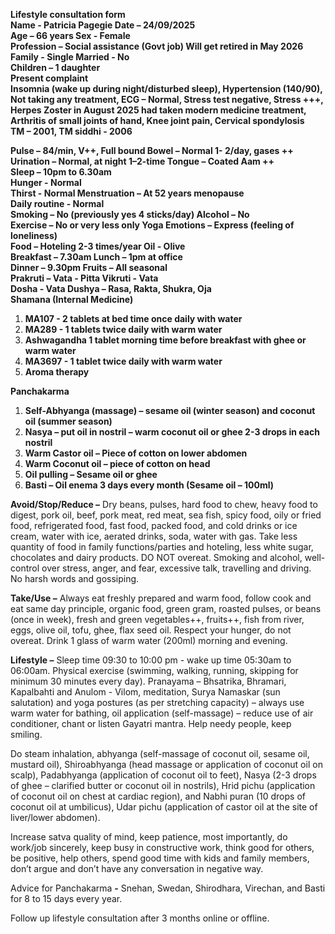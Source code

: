 **Lifestyle consultation form**  
**Name	\- Patricia Pagegie				Date – 24/09/2025**  
**Age – 66 years						Sex \- Female**  
**Profession – Social assistance (Govt job) Will get retired in May 2026**  
**Family	 \- Single						Married \- No**  
**Children – 1 daughter**   
**Present complaint**  
**Insomnia (wake up during night/disturbed sleep), Hypertension (140/90), Not taking any treatment, ECG – Normal, Stress test negative, Stress \+++, Herpes Zoster in August 2025 had taken modern medicine treatment, Arthritis of small joints of hand, Knee joint pain, Cervical spondylosis**  
**TM – 2001, TM siddhi \- 2006**

**Pulse – 84/min, V++, Full bound			Bowel – Normal 1- 2/day, gases \++**  
**Urination – Normal, at night 1–2-time		Tongue – Coated Aam \++**  
**Sleep – 10pm to 6.30am**   
**Hunger \- Normal**  
**Thirst \- Normal					Menstruation – At 52 years menopause**  
**Daily routine \- Normal**  
**Smoking – No (previously yes 4 sticks/day)	Alcohol – No**   
**Exercise – No or very less only Yoga		Emotions – Express (feeling of loneliness)**  
**Food – Hoteling 2-3 times/year			Oil \- Olive**  
**Breakfast – 7.30am					Lunch – 1pm at office**   
**Dinner – 9.30pm					Fruits – All seasonal**  
**Prakruti – Vata \- Pitta				Vikruti \- Vata**  
**Dosha	\- Vata						Dushya – Rasa, Rakta, Shukra, Oja**  
**Shamana (Internal Medicine)**

1. **MA107 \- 2 tablets at bed time once daily with water**  
2. **MA289 \- 1 tablets twice daily with warm water**  
3. **Ashwagandha 1 tablet morning time before breakfast with ghee or warm water**  
4. **MA3697 \- 1 tablet twice daily with warm water**  
5. **Aroma therapy**

**Panchakarma**

1. **Self-Abhyanga (massage) – sesame oil (winter season) and coconut oil (summer season)**  
2. **Nasya – put oil in nostril – warm coconut oil or ghee 2-3 drops in each nostril**  
3. **Warm Castor oil – Piece of cotton on lower abdomen**  
4. **Warm Coconut oil – piece of cotton on head**  
5. **Oil pulling – Sesame oil or ghee**  
6. **Basti – Oil enema 3 days every month (Sesame oil – 100ml)** 

**Avoid/Stop/Reduce –** Dry beans, pulses, hard food to chew, heavy food to digest, pork oil, beef, pork meat, red meat, sea fish, spicy food, oily or fried food, refrigerated food, fast food, packed food, and cold drinks or ice cream, water with ice, aerated drinks, soda, water with gas. Take less quantity of food in family functions/parties and hoteling, less white sugar, chocolates and dairy products. DO NOT overeat. Smoking and alcohol, well-control over stress, anger, and fear, excessive talk, travelling and driving. No harsh words and gossiping.

**Take/Use –** Always eat freshly prepared and warm food, follow cook and eat same day principle, organic food, green gram, roasted pulses, or beans (once in week), fresh and green vegetables++, fruits++, fish from river, eggs, olive oil, tofu, ghee, flax seed oil. Respect your hunger, do not overeat. Drink 1 glass of warm water (200ml) morning and evening.

**Lifestyle –** Sleep time 09:30 to 10:00 pm \- wake up time 05:30am to 06:00am. Physical exercise (swimming, walking, running, skipping for minimum 30 minutes every day). Pranayama – Bhsatrika, Bhramari, Kapalbahti and Anulom \- Vilom, meditation, Surya Namaskar (sun salutation) and yoga postures (as per stretching capacity) – always use warm water for bathing, oil application (self-massage) – reduce use of air conditioner, chant or listen Gayatri mantra. Help needy people, keep smiling. 

Do steam inhalation, abhyanga (self-massage of coconut oil, sesame oil, mustard oil), Shiroabhyanga (head massage or application of coconut oil on scalp), Padabhyanga (application of coconut oil to feet), Nasya (2-3 drops of ghee – clarified butter or coconut oil in nostrils), Hrid pichu (application of coconut oil on chest at cardiac region),  and Nabhi puran (10 drops of coconut oil at umbilicus), Udar pichu (application of castor oil at the site of liver/lower abdomen).

Increase satva quality of mind, keep patience, most importantly, do work/job sincerely, keep busy in constructive work, think good for others, be positive, help others, spend good time with kids and family members, don’t argue and don’t have any conversation in negative way.

Advice for Panchakarma **\-** Snehan, Swedan, Shirodhara, Virechan, and Basti for 8 to 15 days every year. 

Follow up lifestyle consultation after 3 months online or offline.   
